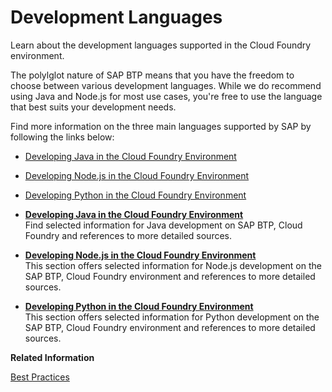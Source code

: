 <!-- loio2d0ff228fbd049638daa3cc2a66066cb -->

# Development Languages

Learn about the development languages supported in the Cloud Foundry environment.

The polylglot nature of SAP BTP means that you have the freedom to choose between various development languages. While we do recommend using Java and Node.js for most use cases, you're free to use the language that best suits your development needs.

Find more information on the three main languages supported by SAP by following the links below:

-   [Developing Java in the Cloud Foundry Environment](Developing_Java_in_the_Cloud_Foundry_Environment_a3f9006.md)

-   [Developing Node.js in the Cloud Foundry Environment](Developing_Node.js_in_the_Cloud_Foundry_Environment_3a7a0be.md)

-   [Developing Python in the Cloud Foundry Environment](Developing_Python_in_the_Cloud_Foundry_Environment_acf8f49.md)


-   **[Developing Java in the Cloud Foundry Environment](Developing_Java_in_the_Cloud_Foundry_Environment_a3f9006.md "Find selected information for Java development on SAP BTP, Cloud
                                    Foundry and references to more detailed sources. ")**  
Find selected information for Java development on SAP BTP, Cloud Foundry and references to more detailed sources.
-   **[Developing Node.js in the Cloud Foundry Environment](Developing_Node.js_in_the_Cloud_Foundry_Environment_3a7a0be.md "This section offers selected information for Node.js development on the SAP BTP, Cloud Foundry
                                    environment and references to more detailed sources. ")**  
This section offers selected information for Node.js development on the SAP BTP, Cloud Foundry environment and references to more detailed sources.
-   **[Developing Python in the Cloud Foundry Environment](Developing_Python_in_the_Cloud_Foundry_Environment_acf8f49.md "This section offers selected information for Python development on the SAP BTP, Cloud Foundry
                                    environment and references
		to more detailed sources. ")**  
This section offers selected information for Python development on the SAP BTP, Cloud Foundry environment and references to more detailed sources.

**Related Information**  


[Best Practices](Best_Practices_0859096.md "Choose the development environment, tools, APIs, and programming model that best suit your needs with recommendations from SAP.")

